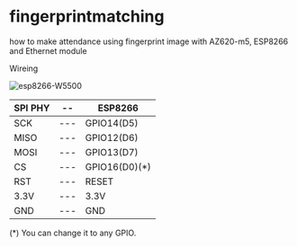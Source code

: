 # fingerprintmatching
how to make attendance using fingerprint image with AZ620-m5, ESP8266 and Ethernet module

Wireing

![esp8266-W5500](https://github.com/user-attachments/assets/43f5678d-b819-4817-b4af-7ff17926ab39)

| SPI PHY  | -- |ESP8266 |
| ---------|----| ------------- |
|SCK	  |---|	GPIO14(D5)|
|MISO	  |---|	GPIO12(D6)|
|MOSI	|---|	GPIO13(D7)|
|CS  |---|GPIO16(D0)(*)|
|RST  |---|RESET|
|3.3V |---| 3.3V|
|GND  |---|GND|


(*) You can change it to any GPIO.


